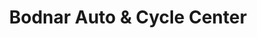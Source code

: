 ---
title: "Bodnar Auto & Cycle Center"
url: /dumas/bodnar-auto-und-cycle-center/
shop: Autowerkstatt
---